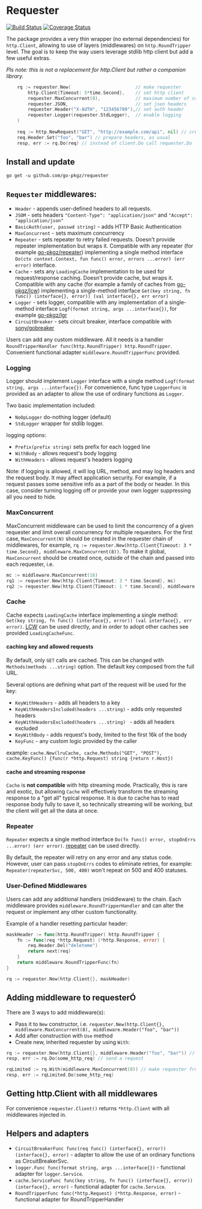 # Requester

[![Build Status](https://github.com/go-pkgz/repeater/workflows/build/badge.svg)](https://github.com/go-pkgz/requester/actions)  [![Coverage Status](https://coveralls.io/repos/github/go-pkgz/requester/badge.svg?branch=master)](https://coveralls.io/github/go-pkgz/requester?branch=master)


The package provides a very thin wrapper (no external dependencies) for `http.Client`, allowing to use of layers (middlewares) on `http.RoundTripper` level. 
The goal is to keep the way users leverage stdlib http client but add a few useful extras. 

_Pls note: this is not a replacement for http.Client but rather a companion library._

```go
    rq := requester.New(                        // make requester
        http.Client{Timeout: 5*time.Second},    // set http client
        requester.MaxConcurrent(8),             // maximum number of concurrent requests
        requester.JSON,                         // set json headers
        requester.Header("X-AUTH", "123456789"),// set auth header
        requester.Logger(requester.StdLogger),  // enable logging
    )
    
    req := http.NewRequest("GET", "http://example.com/api", nil) // create the usual http.Request
    req.Header.Set("foo", "bar") // prepare headers, as usual
    resp, err := rq.Do(req) // instead of client.Do call requester.Do
```


## Install and update

`go get -u github.com/go-pkgz/requester`


## `Requester` middlewares:

- `Header` - appends user-defined headers to all requests. 
- `JSOM` - sets headers `"Content-Type": "application/json"` and `"Accept": "application/json"`
- `BasicAuth(user, passwd string)` - adds HTTP Basic Authentication
- `MaxConcurrent` - sets maximum concurrency
- `Repeater` - sets repeater to retry failed requests. Doesn't provide repeater implementation but wraps it. Compatible with any repeater (for example [go-pkgz/repeater](https://github.com/go-pkgz/repeater)) implementing a single method interface `Do(ctx context.Context, fun func() error, errors ...error) (err error)` interface. 
- `Cache` - sets any `LoadingCache` implementation to be used for request/response caching. Doesn't provide cache, but wraps it. Compatible with any cache (for example a family of caches from [go-pkgz/lcw](https://github.com/go-pkgz/lcw)) implementing a single-method interface `Get(key string, fn func() (interface{}, error)) (val interface{}, err error)`
- `Logger` - sets logger, compatible with any implementation  of a single-method interface `Logf(format string, args ...interface{})`, for example [go-pkgz/lgr](https://github.com/go-pkgz/lgr)
- `CircuitBreaker` - sets circuit breaker, interface compatible with [sony/gobreaker](https://github.com/sony/gobreaker)

Users can add any custom middleware. All it needs is a handler `RoundTripperHandler func(http.RoundTripper) http.RoundTripper`. 
Convenient functional adapter `middleware.RoundTripperFunc` provided.
 
### Logging 

Logger should implement `Logger` interface with a single method `Logf(format string, args ...interface{})`. 
For convenience, func type `LoggerFunc` is provided as an adapter to allow the use of ordinary functions as `Logger`. 

Two basic implementation included: 

- `NoOpLogger` do-nothing logger (default) 
- `StdLogger` wrapper for stdlib logger.

logging options:

- `Prefix(prefix string)` sets prefix for each logged line
- `WithBody` - allows request's body logging
- `WithHeaders` - allows request's headers logging

Note: if logging is allowed, it will log URL, method, and may log headers and the request body. 
It may affect application security. For example, if a request passes some sensitive info as a part of the body or header. 
In this case, consider turning logging off or provide your own logger suppressing all you need to hide. 

### MaxConcurrent

MaxConcurrent middleware can be used to limit the concurrency of a given requester and limit overall concurrency for multiple
requesters. For the first case, `MaxConcurrent(N)` should be created in the requester chain of middlewares, for example, `rq := requester.New(http.Client{Timeout: 3 * time.Second}, middleware.MaxConcurrent(8))`. To make it global, `MaxConcurrent` should be created once, outside of the chain and passed into each requester, i.e.

```go
mc := middleware.MaxConcurrent(16)
rq1 := requester.New(http.Client{Timeout: 3 * time.Second}, mc)
rq2 := requester.New(http.Client{Timeout: 1 * time.Second}, middleware.JSON, mc)
```

### Cache

Cache expects `LoadingCache` interface implementing a single method:
`Get(key string, fn func() (interface{}, error)) (val interface{}, err error)`. [LCW](https://github.com/go-pkgz/lcw/) can 
be used directly, and in order to adopt other caches see provided `LoadingCacheFunc`.

#### caching key and allowed requests

By default, only `GET` calls are cached. This can be changed with `Methods(methods ...string)` option.
The default key composed from the full URL.

Several options are defining what part of the request will be used for the key:

- `KeyWithHeaders` - adds all headers to a key
- `KeyWithHeadersIncluded(headers ...string)` - adds only requested headers
- `KeyWithHeadersExcluded(headers ...string) ` - adds all headers excluded
- `KeyWithBody` - adds request's body, limited to the first 16k of the body
- `KeyFunc` - any custom logic provided by the caller

example: `cache.New(lruCache, cache.Methods("GET", "POST"), cache.KeyFunc() {func(r *http.Request) string {return r.Host})`


#### cache and streaming response

`Cache` is **not compatible** with http streaming mode. Practically, this is rare and exotic, but allowing `Cache` will effectively transform the streaming response to a "get all" typical response. It is due to cache
has to read response body fully to save it, so technically streaming will be working, but the client will get
all the data at once. 

### Repeater

`Repeater` expects a single method interface `Do(fn func() error, stopOnErrs ...error) (err error)`. [repeater](github.com/go-pkgz/repeater) can be used directly.

By default, the repeater will retry on any error and any status code. However, user can pass `stopOnErrs` codes to eliminate retries, 
for example: `Repeater(repeaterSvc, 500, 400)` won't repeat on 500 and 400 statuses.

### User-Defined Middlewares

Users can add any additional handlers (middleware) to the chain. Each middleware provides `middleware.RoundTripperHandler` and
can alter the request or implement any other custom functionality.

Example of a handler resetting particular header:

```go
maskHeader := func(http.RoundTripper) http.RoundTripper {
    fn := func(req *http.Request) (*http.Response, error) {
        req.Header.Del("deleteme")
        return next(req)
    }
    return middleware.RoundTripperFunc(fn)
}

rq := requester.New(http.Client{}, maskHeader)
```

## Adding middleware to requesterÓ

There are 3 ways to add middleware(s):

- Pass it to `New` constructor, i.e. `requester.New(http.Client{}, middleware.MaxConcurrent(8), middleware.Header("foo", "bar"))`
- Add after construction with `Use` method
- Create new, inherited requester by using `With`:
```go
rq := requester.New(http.Client{}, middleware.Header("foo", "bar")) // make requester enforcing header foo:bar
resp, err := rq.Do(some_http_req) // send a request

rqLimited := rq.With(middleware.MaxConcurrent(8)) // make requester from rq (foo:bar enforced) and add 8 max concurrency
resp, err := rqLimited.Do(some_http_req)
```

## Getting http.Client with all middlewares

For convenience `requester.Client()` returns `*http.Client` with all middlewares injected in.   

## Helpers and adapters

- `CircuitBreakerFunc func(req func() (interface{}, error)) (interface{}, error)` - adapter to allow the use of an ordinary functions as CircuitBreakerSvc.
- `logger.Func func(format string, args ...interface{})` - functional adapter for `logger.Service`.
- `cache.ServiceFunc func(key string, fn func() (interface{}, error)) (interface{}, error)` - functional adapter for `cache.Service`.
- `RoundTripperFunc func(*http.Request) (*http.Response, error)` - functional adapter for RoundTripperHandler
